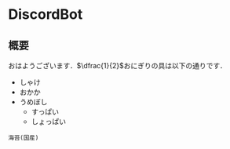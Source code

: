 # DiscordBot
## 概要

おはようございます．$\dfrac{1}{2}$おにぎりの具は以下の通りです．

- しゃけ
- おかか
- うめぼし
  - すっぱい
  - しょっぱい

~~~
海苔(国産)
~~~
